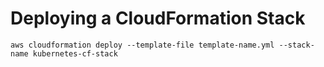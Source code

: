 # Deploying a CloudFormation Stack
`aws cloudformation deploy --template-file template-name.yml --stack-name kubernetes-cf-stack`
